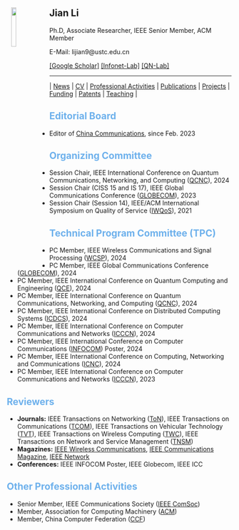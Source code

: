 <body>
  <img align="left" width="15%" height="15%" hspace = 10 src="/homepage/images/Photo-lijian.JPG"/>
    <span>
      <h2 size="8" face="" color="black">Jian Li</h2>
      <p>
        Ph.D, Associate Researcher, IEEE Senior Member, ACM Member
      </p>
      <p>
        E-Mail: lijian9@ustc.edu.cn
      </p>
      <p>
        <a href="https://scholar.google.com/citations?user=ZuP2MtEAAAAJ&hl=zh-CN">[Google Scholar]</a> <a href="http://if.ustc.edu.cn/member.php">[Infonet-Lab]</a> <a href="https://qnlab-ustc.com/">[QN-Lab]</a>
      </p>
    </span>
</body>

***

| [News](/homepage/) | [CV](/homepage/CV.html) | [Professional Activities](/homepage/activities.html) | [Publications](/homepage/publications.html) | [Projects](/homepage/projects.html) | [Funding](/homepage/funding.html) | [Patents](/homepage/patents.html) | [Teaching](/homepage/teaching.html) |  

## <font color=#6EB1EC>Editorial Board</font>
* Editor of [China Communications](http://www.cic-chinacommunications.cn/EN/column/column12.shtml), since Feb. 2023

## <font color=#6EB1EC>Organizing Committee</font>
* Session Chair, IEEE International Conference on Quantum Communications, Networking, and Computing ([QCNC](https://www.ieee-qcnc.org/2024/)), 2024  
* Session Chair (CISS 15 and IS 17), IEEE Global Communications Conference ([GLOBECOM](https://globecom2023.ieee-globecom.org/technical-program#S1569622219)), 2023  
* Session Chair (Session 14), IEEE/ACM International Symposium on Quality of Service ([IWQoS](https://iwqos2023.ieee-iwqos.org/)), 2021  

## <font color=#6EB1EC>Technical Program Committee (TPC)</font>
* PC Member,  IEEE Wireless Communications and Signal Processing ([WCSP](http://www.ic-wcsp.org/2024/)), 2024  
* PC Member,  IEEE Global Communications Conference ([GLOBECOM](https://globecom2024.ieee-globecom.org/)), 2024  
* PC Member, IEEE International Conference on Quantum Computing and Engineering ([QCE](https://qce.quantum.ieee.org/2024/)), 2024  
* PC Member, IEEE International Conference on Quantum Communications, Networking, and Computing ([QCNC](https://www.ieee-qcnc.org/2024/index.php)), 2024  
* PC Member, IEEE International Conference on Distributed Computing Systems ([ICDCS](https://icdcs2024.icdcs.org/)), 2024  
* PC Member, IEEE International Conference on Computer Communications and Networks ([ICCCN](http://www.icccn.org/index.html)), 2024  
* PC Member, IEEE International Conference on Computer Communications ([INFOCOM](https://infocom2024.ieee-infocom.org/)) Poster, 2024   
* PC Member, IEEE International Conference on Computing, Networking and Communications ([ICNC](http://www.conf-icnc.org/2024/)), 2024  
* PC Member, IEEE International Conference on Computer Communications and Networks ([ICCCN](http://www.icccn.org/index.html)), 2023  






## <font color=#6EB1EC>Reviewers</font>
* **Journals:**  IEEE Transactions on Networking ([ToN](https://mc.manuscriptcentral.com/tnet-ieee)), IEEE Transactions on Communications ([TCOM](https://mc.manuscriptcentral.com/tCOM)), IEEE Transactions on Vehicular Technology ([TVT](https://mc.manuscriptcentral.com/tvt-ieee)), IEEE Transactions on Wireless Computing ([TWC](https://mc.manuscriptcentral.com/twc)), IEEE Transactions on Network and Service Management ([TNSM](https://mc.manuscriptcentral.com/tnsm))
* **Magazines:**  [IEEE Wireless Communications](https://mc.manuscriptcentral.com/ieee-wcm), [IEEE Communications Magazine](https://mc.manuscriptcentral.com/commag-ieee), [IEEE Network](https://mc.manuscriptcentral.com/network-ieee)
* **Conferences:**  IEEE INFOCOM Poster, IEEE Globecom, IEEE ICC


## <font color=#6EB1EC>Other Professional Activities</font>
* Senior Member, IEEE Communications Society ([IEEE ComSoc](https://www.comsoc.org/))
* Member, Association for Computing Machinery ([ACM](https://www.acm.org/))
* Member, China Computer Federation ([CCF](https://www.ccf.org.cn/))

